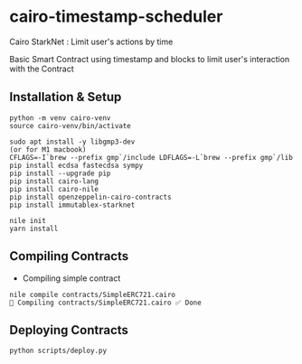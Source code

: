 # cairo-timestamp-scheduler

Cairo StarkNet : Limit user's actions by time

Basic Smart Contract using timestamp and blocks to limit user's interaction with the Contract

## Installation & Setup

```
python -m venv cairo-venv
source cairo-venv/bin/activate

sudo apt install -y libgmp3-dev
(or for M1 macbook)
CFLAGS=-I`brew --prefix gmp`/include LDFLAGS=-L`brew --prefix gmp`/lib pip install ecdsa fastecdsa sympy
pip install --upgrade pip
pip install cairo-lang
pip install cairo-nile 
pip install openzeppelin-cairo-contracts
pip install immutablex-starknet

nile init
yarn install
```

## Compiling Contracts

- Compiling simple contract

```
nile compile contracts/SimpleERC721.cairo
🔨 Compiling contracts/SimpleERC721.cairo ✅ Done
```


## Deploying Contracts

```
python scripts/deploy.py
```
